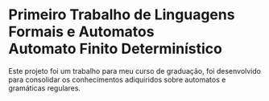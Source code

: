 # Primeiro Trabalho de Linguagens Formais e Automatos<br>Automato Finito Determinístico

Este projeto foi um trabalho para meu curso de graduação, foi desenvolvido para consolidar os conhecimentos adiquiridos sobre automatos e gramáticas regulares.
